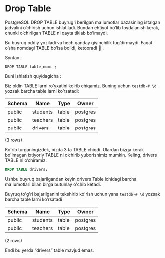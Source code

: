 # Drop Table

PostgreSQL DROP TABLE buyrug'i berilgan ma'lumotlar bazasining istalgan jadvalini o’chirish uchun ishlatiladi. Bundan ehtiyot bo’lib foydalanish kerak, chunki o’chirilgan TABLE ni qayta tiklab bo’lmaydi.

Bu buyruq oddiy yoziladi va hech qanday qiyinchilik tug’dirmaydi. Faqat o’sha nomdagi TABLE bo’lsa bo’ldi, ketooradi  .

Syntax : 
```
DROP TABLE table_nomi ;
```

Buni ishlatish quyidagicha :

Biz oldin TABLE larni ro’yxatini ko’rib chiqamiz. Buning uchun `testdb-# \d` yozsak barcha table larni ko’rsatadi:

 Schema |    Name    | Type  |  Owner
------- | -----------|-------|------
 public | students   | table | postgres
 public | teachers | table | postgres
 public | drivers | table | postgres

(3 rows)


Ko'rib turganingizdek, bizda 3 ta TABLE chiqdi. Ulardan bizga kerak bo'lmagan ixtiyoriy TABLE ni o’chirib yuborishimiz mumkin. Keling, drivers TABLE  ni o’chiramiz:
```sql
DROP TABLE drivers;
```
Ushbu buyruq bajarilgandan keyin drivers Table ichidagi barcha ma'lumotlari bilan birga butunlay o'chib ketadi.

Buyruq to'g'ri bajarilganini tekshirib ko'rish uchun yana `testdb-# \d` yozsak barcha table larni ko’rsatadi 

Schema |    Name    | Type  |  Owner
--------|------------|-------|----------
 public | students    | table | postgres
 public | teachers | table | postgres 
 
(2 rows)

Endi bu yerda “drivers” table mavjud emas.
